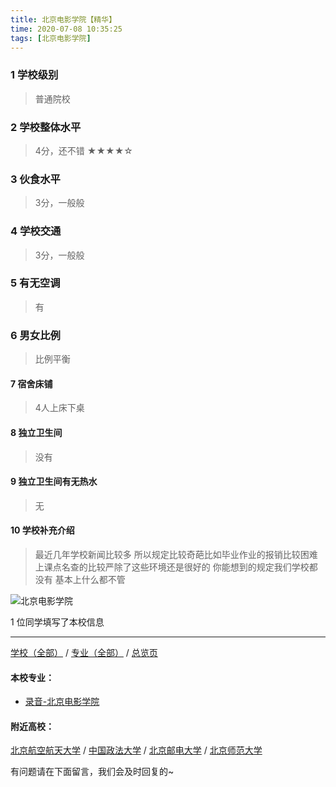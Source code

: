 ```yaml
---
title: 北京电影学院【精华】
time: 2020-07-08 10:35:25
tags: [北京电影学院]
---
```

### 1 学校级别
> 普通院校


### 2 学校整体水平
> 4分，还不错
★★★★☆



### 3 伙食水平
>  3分，一般般


### 4 学校交通
> 3分，一般般


### 5 有无空调
> 有


### 6 男女比例
> 比例平衡


#### 7 宿舍床铺
> 4人上床下桌
 

#### 8 独立卫生间
> 没有


#### 9 独立卫生间有无热水
> 无


#### 10 学校补充介绍
> 最近几年学校新闻比较多 所以规定比较奇葩比如毕业作业的报销比较困难 上课点名查的比较严除了这些环境还是很好的 你能想到的规定我们学校都没有 基本上什么都不管

![北京电影学院](https://upload-images.jianshu.io/upload_images/6510336-d8c2f7fbff05c0b5.jpeg?imageMogr2/auto-orient/strip%7CimageView2/2/w/1240)


1 位同学填写了本校信息
***
[学校（全部）](https://univgo.github.io/2020/07/09/学校汇总页) / [专业（全部）](https://univgo.github.io/2020/07/09/专业汇总页) / [总览页](https://univgo.github.io/2020/07/09/总览)

#### 本校专业：
- [录音-北京电影学院](https://univgo.github.io/2020/07/08/录音%20-%20北京电影学院)

#### 附近高校：
[北京航空航天大学](https://univgo.github.io/2020/07/08/北京航空航天大学) / [中国政法大学](https://univgo.github.io/2020/07/08/中国政法大学) / [北京邮电大学](https://univgo.github.io/2020/07/08/北京邮电大学) / [北京师范大学](https://univgo.github.io/2020/07/08/北京师范大学)



有问题请在下面留言，我们会及时回复的~
